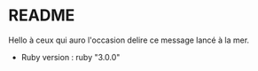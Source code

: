 # README

Hello à ceux qui auro l'occasion delire ce message lancé à la mer.

* Ruby version  : ruby "3.0.0"

